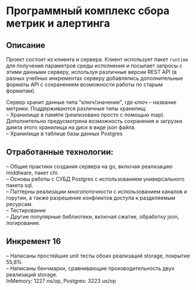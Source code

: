 # Программный комплекс сбора метрик и алертинга

## Описание

Проект состоит из клиента и сервера. Клиент использует пакет `runtime` для получения параметров среды исполнения и посылает запросы с этими данными серверу, используя различные версии REST API (в разных учебных инкрементах серверу добавлялись дополнительные форматы API с сохранением возможности работы по старым форматам).  

Сервер хранит данные типа "ключ/значение", где ключ – название метрики. Поддерживаются различные типы хранилищ:  
– Хранилище в памяти (реализовано просто с помощью map). Дополнительно предусмотрена возможность сохранения и загрузки дампа этого хранилища на диск в виде json файла.  
– Хранилище в таблице базы данных Postgres

## Отработанные технологии:  

– Общие практики создания сервера на go, включая реализацию middlware, пакет chi.  
– Основы работы с СУБД Postgres с использованием универсального пакета sql.   
– Паттерны реализации многопоточности с использованием каналов и горутин, а также разрешение конфликтов доступа к разделяемым ресурсам.  
– Тестирование  
– Другие популярные библиотеки, включая сжатие, обработку json, логирование.

## Инкремент 16

– Написаны простейшие unit тесты обоих реализаций storage, покрытие 55,8%  
– Написаны бенчмарки, сравнивающие производительность двух реализаций storage.  
  InMemory: 1227 ns/op, Postgres: 3223 us/op  
